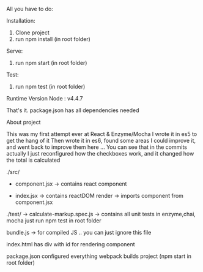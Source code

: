 All you have to do:

Installation:

1. Clone project
2. run npm install (in root folder)

Serve:
1. run npm start (in root folder)

Test:
1. run npm test (in root folder)

Runtime Version
Node : v4.4.7

That's it.  package.json has all dependencies needed

About project

This was my first attempt ever at React & Enzyme/Mocha
I wrote it in es5 to get the hang of it
Then wrote it in es6, found some areas I could improve it, and went back to improve them here
... You can see that in the commits actually
I just reconfigured how the checkboxes work, and it changed how the total is calculated

./src/
- component.jsx
-> contains react component

- index.jsx
-> contains reactDOM render
-> imports component from component.jsx

./test/
-> calculate-markup.spec.js
-> contains all unit tests in enzyme,chai, mocha
just run npm test in root folder

bundle.js
-> for compiled JS .. you can just ignore this file

index.html
has div with id for rendering component

package.json configured everything
webpack builds project (npm start in root folder)
